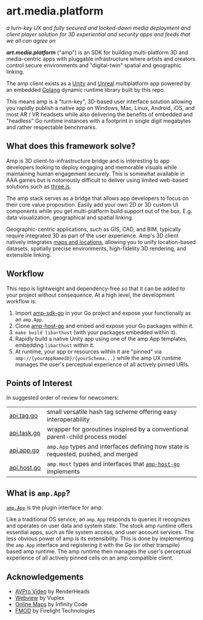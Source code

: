 # art.media.platform
_a turn-key UX and fully secured and locked-down media deployment and client player solution for 3D experiential and security apps and feeds that we all can agree on_


**_art.media.platform_** ("amp") is an SDK for building multi-platform 3D and media-centric apps with pluggable infrastructure where artists and creators control secure environments and "digital-twin" spatial and geographic linking.

The amp client exists as a [Unity](https://unreal.com) and [Unreal](https://unreal.com) multiplatform app powered by an embedded [Golang](https://golang.org) dynamic runtime library built by this repo.

This means amp is a "turn-key", 3D-based user interface solution allowing you rapidly publish a native app on Windows, Mac, Linux, Android, iOS, and most AR / VR headsets while also delivering the benefits of embedded and "headless" Go runtime instances with a footprint in single digit megabytes and rather respectable benchmarks.

## What does this framework solve?

Amp is 3D client-to-infrastructure bridge and is interesting to app developers looking to deploy engaging and memorable visuals while maintaining human engagement securely. This is somewhat available in AAA games but is notoriously difficult to deliver using limited web-based solutions such as [three.js](https://threejs.org/).

The amp stack serves as a bridge that allows app developers to focus on their core value proposition. Easily add your own 2D or 3D custom UI components while you get multi-platform build support out of the box. E.g. data visualization, geographical and spatial linking.

Geographic-centric applications, such as GIS, CAD, and BIM, typically require integrated 3D as part of the user experience.  Amp's 3D client natively integrates [maps and locations](https://infinity-code.com/assets/online-maps), allowing you to unify location-based datasets, spatially precise environments, high-fidelity 3D rendering, and extensible linking.


## Workflow

This repo is lightweight and dependency-free so that it can be added to your project without consequence. At a high level, the development workflow is:

1. Import [amp-sdk-go](https://github.com/art-media-platform/amp-sdk-go) in your Go project and expose your functionally as an `amp.App`.
2. Clone [amp-host-go](https://github.com/art-media-platform/amp-host-go) and embed and expose your Go packages within it.
3. `make build libarthost` (with your packages embedded within it).
4. Rapidly build a native Unity app using one of the amp.App templates, embedding `libarthost` within it.
5. At runtime, your app or resources within it are "pinned" via `amp://{yourAppNameID}/{yourSchema...}` while the amp UX runtime manages the user's perceptual experience of all actively pinned URIs.




## Points of Interest

In suggested order of review for newcomers:

|                                                                                                   |                                                                                                                                                                                 |
| ------------------------------------------------------------------------------------------------- | ------------------------------------------------------------------------------------------------------------------------------------------------------------------------------- |
| [api.tag.go](https://github.com/art-media-platform/amp-sdk-go/blob/main/stdlib/tag/api.tag.go)    | small versatile hash tag scheme offering easy interoperability                                                                                                                  |
| [api.task.go](https://github.com/art-media-platform/amp-sdk-go/blob/main/stdlib/task/api.task.go) | wrapper for goroutines inspired by a conventional parent-child process model                                                                                                    |
| [api.app.go](https://github.com/art-media-platform/amp-sdk-go/blob/main/amp/api.app.go)           | `amp.App` types and interfaces defining how state is requested, pushed, and merged                                                                                              |
| [api.host.go](https://github.com/art-media-platform/amp-sdk-go/blob/main/amp/api.host.go)         | `amp.Host` types and interfaces that [`amp-host-go`](https://github.com/art-media-platform/amp-host-go) implements                                                              |

## What is `amp.App`?

[`amp.App`](https://github.com/art-media-platform/amp-sdk-go/blob/main/amp/api.app.go) is the plugin interface for amp.

Like a traditional OS service, an `amp.App` responds to queries it recognizes and operates on user data and system state. The stock amp runtime offers essential apps, such as file system access, and user account services. The less obvious power of amp is its extensibility. This is done by implementing the `amp.App` interface and registering it with the Go (or other transpile) based amp runtime. The amp runtime then manages the user's perceptual experience of all actively pinned cells on an amp compatible client.


## Acknowledgements
- [AVPro Video](https://renderheads.com/products/avpro-video/) by RenderHeads
- [Webview](https://developer.vuplex.com/webview/overview) by Vuplex
- [Online Maps](https://infinity-code.com/doxygen/online-maps/) by Infinity Code
- [FMOD](https://www.fmod.com/) by Firelight Technologies